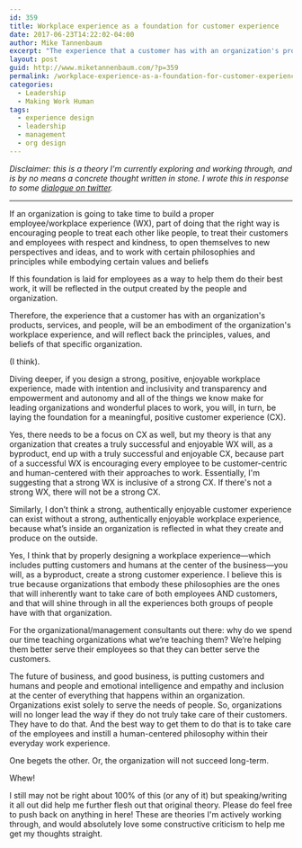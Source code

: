 ```yaml
---
id: 359
title: Workplace experience as a foundation for customer experience
date: 2017-06-23T14:22:02-04:00
author: Mike Tannenbaum
excerpt: "The experience that a customer has with an organization's products, services, and people, will be an embodiment of the organization's workplace experience, and will reflect back the principles, values, and beliefs of that specific organization. (I think.)"
layout: post
guid: http://www.miketannenbaum.com/?p=359
permalink: /workplace-experience-as-a-foundation-for-customer-experience
categories:
  - Leadership
  - Making Work Human
tags:
  - experience design
  - leadership
  - management
  - org design
---
```

<em>Disclaimer: this is a theory I'm currently exploring and working through, and is by no means a concrete thought written in stone. I wrote this in response to some <a href="https://twitter.com/miketnnnbm/status/877584040018141184">dialogue on twitter</a>.</em>

<hr />

If an organization is going to take time to build a proper employee/workplace experience (WX), part of doing that the right way is encouraging people to treat each other like people, to treat their customers and employees with respect and kindness, to open themselves to new perspectives and ideas, and to work with certain philosophies and principles while embodying certain values and beliefs

If this foundation is laid for employees as a way to help them do their best work, it will be reflected in the output created by the people and organization.

Therefore, the experience that a customer has with an organization's products, services, and people, will be an embodiment of the organization's workplace experience, and will reflect back the principles, values, and beliefs of that specific organization.

(I think).

Diving deeper, if you design a strong, positive, enjoyable workplace experience, made with intention and inclusivity and transparency and empowerment and autonomy and all of the things we know make for leading organizations and wonderful places to work, you will, in turn, be laying the foundation for a meaningful, positive customer experience (CX).

Yes, there needs to be a focus on CX as well, but my theory is that any organization that creates a truly successful and enjoyable WX will, as a byproduct, end up with a truly successful and enjoyable CX, because part of a successful WX is encouraging every employee to be customer-centric and human-centered with their approaches to work. Essentially, I'm suggesting that a strong WX is inclusive of a strong CX. If there's not a strong WX, there will not be a strong CX.

Similarly, I don’t think a strong, authentically enjoyable customer experience can exist without a strong, authentically enjoyable workplace experience, because what’s inside an organization is reflected in what they create and produce on the outside.

Yes, I think that by properly designing a workplace experience—which includes putting customers and humans at the center of the business—you will, as a byproduct, create a strong customer experience. I believe this is true because organizations that embody these philosophies are the ones that will inherently want to take care of both employees AND customers, and that will shine through in all the experiences both groups of people have with that organization.

For the organizational/management consultants out there: why do we spend our time teaching organizations what we’re teaching them? We’re helping them better serve their employees so that they can better serve the customers.

The future of business, and good business, is putting customers and humans and people and emotional intelligence and empathy and inclusion at the center of everything that happens within an organization. Organizations exist solely to serve the needs of people. So, organizations will no longer lead the way if they do not truly take care of their customers. They have to do that. And the best way to get them to do that is to take care of the employees and instill a human-centered philosophy within their everyday work experience.

One begets the other. Or, the organization will not succeed long-term.

Whew!

I still may not be right about 100% of this (or any of it) but speaking/writing it all out did help me further flesh out that original theory. Please do feel free to push back on anything in here! These are theories I'm actively working through, and would absolutely love some constructive criticism to help me get my thoughts straight.